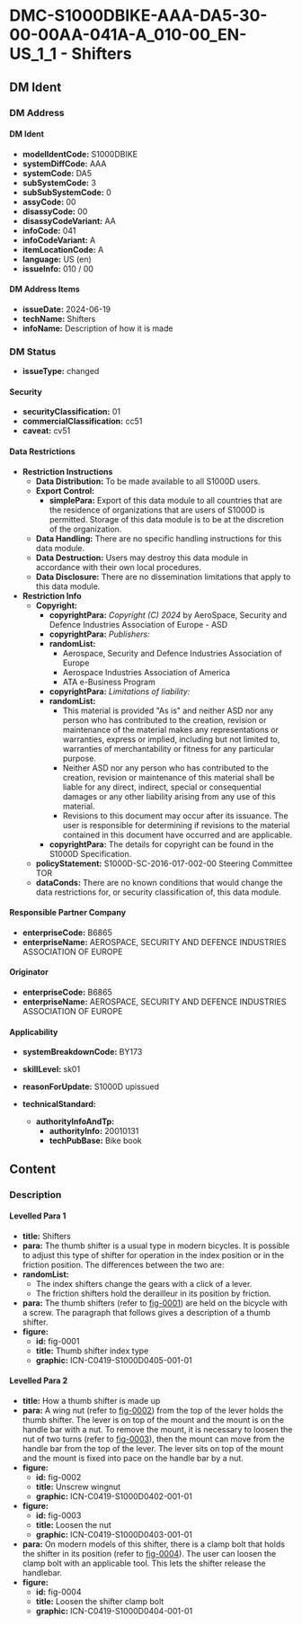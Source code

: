 # DMC-S1000DBIKE-AAA-DA5-30-00-00AA-041A-A_010-00_EN-US_1_1 - Shifters

## DM Ident

### DM Address

#### DM Ident

*   **modelIdentCode:** S1000DBIKE
*   **systemDiffCode:** AAA
*   **systemCode:** DA5
*   **subSystemCode:** 3
*   **subSubSystemCode:** 0
*   **assyCode:** 00
*   **disassyCode:** 00
*   **disassyCodeVariant:** AA
*   **infoCode:** 041
*   **infoCodeVariant:** A
*   **itemLocationCode:** A
*   **language:** US (en)
*   **issueInfo:** 010 / 00

#### DM Address Items

*   **issueDate:** 2024-06-19
*   **techName:** Shifters
*   **infoName:** Description of how it is made

### DM Status

*   **issueType:** changed

#### Security

*   **securityClassification:** 01
*   **commercialClassification:** cc51
*   **caveat:** cv51

#### Data Restrictions

*   **Restriction Instructions**
    *   **Data Distribution:** To be made available to all S1000D users.
    *   **Export Control:**
        *   **simplePara:** Export of this data module to all countries that are the residence of organizations that are users of S1000D is permitted. Storage of this data module is to be at the discretion of the organization.
    *   **Data Handling:** There are no specific handling instructions for this data module.
    *   **Data Destruction:** Users may destroy this data module in accordance with their own local procedures.
    *   **Data Disclosure:** There are no dissemination limitations that apply to this data module.
*   **Restriction Info**
    *   **Copyright:**
        *   **copyrightPara:** *Copyright (C) 2024* by AeroSpace, Security and Defence Industries Association of Europe - ASD
        *   **copyrightPara:** *Publishers:*
        *   **randomList:**
            *   Aerospace, Security and Defence Industries Association of Europe
            *   Aerospace Industries Association of America
            *   ATA e-Business Program
        *   **copyrightPara:** *Limitations of liability:*
        *   **randomList:**
            *   This material is provided "As is" and neither ASD nor any person who has contributed to the creation, revision or maintenance of the material makes any representations or warranties, express or implied, including but not limited to, warranties of merchantability or fitness for any particular purpose.
            *   Neither ASD nor any person who has contributed to the creation, revision or maintenance of this material shall be liable for any direct, indirect, special or consequential damages or any other liability arising from any use of this material.
            *   Revisions to this document may occur after its issuance. The user is responsible for determining if revisions to the material contained in this document have occurred and are applicable.
        *   **copyrightPara:** The details for copyright can be found in the S1000D Specification.
    *   **policyStatement:** S1000D-SC-2016-017-002-00 Steering Committee TOR
    *   **dataConds:** There are no known conditions that would change the data restrictions for, or security classification of, this data module.

#### Responsible Partner Company

*   **enterpriseCode:** B6865
*   **enterpriseName:** AEROSPACE, SECURITY AND DEFENCE INDUSTRIES ASSOCIATION OF EUROPE

#### Originator

*   **enterpriseCode:** B6865
*   **enterpriseName:** AEROSPACE, SECURITY AND DEFENCE INDUSTRIES ASSOCIATION OF EUROPE

#### Applicability

*   **systemBreakdownCode:** BY173
*   **skillLevel:** sk01
*   **reasonForUpdate:** S1000D upissued

*   **technicalStandard:**
    *   **authorityInfoAndTp:**
        *   **authorityInfo:** 20010131
        *   **techPubBase:** Bike book

## Content

### Description

#### Levelled Para 1

*   **title:** Shifters
*   **para:** The thumb shifter is a usual type in modern bicycles. It is possible to adjust this type of shifter for operation in the index position or in the friction position. The differences between the two are:
*   **randomList:**
    *   The index shifters change the gears with a click of a lever.
    *   The friction shifters hold the derailleur in its position by friction.
*   **para:** The thumb shifters (refer to [fig-0001](fig-0001)) are held on the bicycle with a screw. The paragraph that follows gives a description of a thumb shifter.
*   **figure:**
    *   **id:** fig-0001
    *   **title:** Thumb shifter index type
    *   **graphic:** ICN-C0419-S1000D0405-001-01

#### Levelled Para 2

*   **title:** How a thumb shifter is made up
*   **para:** A wing nut (refer to [fig-0002](fig-0002)) from the top of the lever holds the thumb shifter. The lever is on top of the mount and the mount is on the handle bar with a nut. To remove the mount, it is necessary to loosen the nut of two turns (refer to [fig-0003](fig-0003)), then the mount can move from the handle bar from the top of the lever. The lever sits on top of the mount and the mount is fixed into pace on the handle bar by a nut.
*   **figure:**
    *   **id:** fig-0002
    *   **title:** Unscrew wingnut
    *   **graphic:** ICN-C0419-S1000D0402-001-01
*   **figure:**
    *   **id:** fig-0003
    *   **title:** Loosen the nut
    *   **graphic:** ICN-C0419-S1000D0403-001-01
*   **para:** On modern models of this shifter, there is a clamp bolt that holds the shifter in its position (refer to [fig-0004](fig-0004)). The user can loosen the clamp bolt with an applicable tool. This lets the shifter release the handlebar.
*   **figure:**
    *   **id:** fig-0004
    *   **title:** Loosen the shifter clamp bolt
    *   **graphic:** ICN-C0419-S1000D0404-001-01